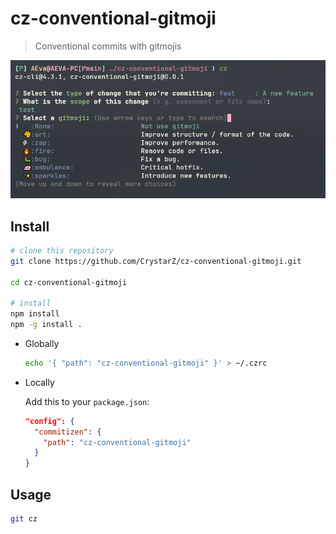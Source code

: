# cz-conventional-gitmoji

> Conventional commits with gitmojis

![select gitmoji](./assets/select%20gitmoji.png)

## Install

```bash
# clone this repository
git clone https://github.com/CrystarZ/cz-conventional-gitmoji.git

cd cz-conventional-gitmoji

# install
npm install
npm -g install .
```

- Globally

  ```bash
  echo '{ "path": "cz-conventional-gitmoji" }' > ~/.czrc
  ```

- Locally

  Add this to your `package.json`:

  ```json
  "config": {
    "commitizen": {
      "path": "cz-conventional-gitmoji"
    }
  }
  ```

## Usage

```sh
git cz
```
